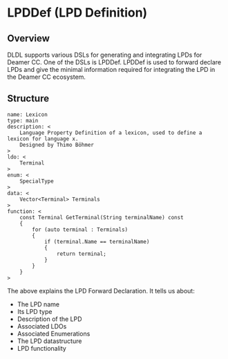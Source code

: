 # LPDDef (LPD Definition)

## Overview

DLDL supports various DSLs for generating and integrating LPDs for Deamer CC. One of the DSLs is LPDDef. LPDDef is used to forward declare LPDs and give the minimal information required for integrating the LPD in the Deamer CC ecosystem.

## Structure

```DLDL
name: Lexicon
type: main
description: <
	Language Property Definition of a lexicon, used to define a lexicon for language x.
	Designed by Thimo Böhmer
>
ldo: <
	Terminal
>
enum: <
	SpecialType
>
data: <
	Vector<Terminal> Terminals
>
function: <
	const Terminal GetTerminal(String terminalName) const
	{
		for (auto terminal : Terminals)
		{
			if (terminal.Name == terminalName)
			{
				return terminal;
			}
		}
	}
>
```

The above explains the LPD Forward Declaration. It tells us about:

- The LPD name
- Its LPD type
- Description of the LPD
- Associated LDOs
- Associated Enumerations
- The LPD datastructure
- LPD functionality

